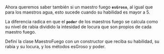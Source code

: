 Ahora queremos saber también  si un maestro fuego **`esGroso`**, al igual que para los maestros agua, esto sucede cuando su habilidad es mayor a 5. 

La diferencia radica en que el **`poder`** de los maestros fuego se calcula como su nivel de rabia dividido la intesidad de locura que son propios de cada maestro fuego.

Definí la clase MaestroFuego con un constructor que reciba su habilidad, su rabia y su locura, y los métodos esGroso y poder.